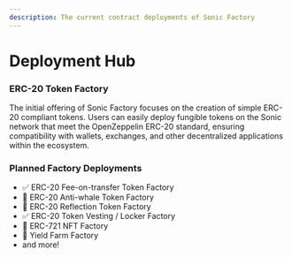 ```yaml
---
description: The current contract deployments of Sonic Factory
---
```


# Deployment Hub

### ERC-20 Token Factory

The initial offering of Sonic Factory focuses on the creation of simple ERC-20 compliant tokens. Users can easily deploy fungible tokens on the Sonic network that meet the OpenZeppelin ERC-20 standard, ensuring compatibility with wallets, exchanges, and other decentralized applications within the ecosystem.

### Planned Factory Deployments

* ✅ ERC-20 Fee-on-transfer Token Factory&#x20;
* 🚧 ERC-20 Anti-whale Token Factory
* 🚧 ERC-20 Reflection Token Factory
* ✅ ERC-20 Token Vesting / Locker Factory
* 🚧 ERC-721 NFT Factory
* 🚧 Yield Farm Factory
* and more!
